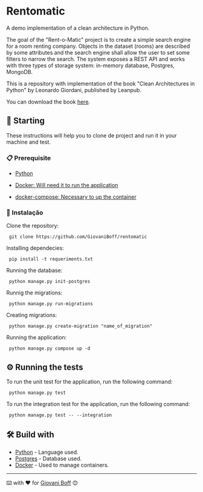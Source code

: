 # Rentomatic

A demo implementation of a clean architecture in Python.

The goal of the "Rent-o-Matic" project is to create a simple search engine for a room renting company. Objects in the dataset (rooms) are described by some attributes and the search engine shall allow the user to set some filters to narrow the search. The system exposes a REST API and works with three types of storage system: in-memory database, Postgres, MongoDB.

This is a repository with implementation of the book "Clean Architectures in Python" by Leonardo Giordani, published by Leanpub.

You can download the book [here](https://leanpub.com/clean-architectures-in-python).

## 🚀 Starting

These instructions will help you to clone de project and run it in your machine and test.

### 📋 Prerequisite

- [Python](https://www.python.org/)

- [Docker: Will need it to run the application](https://docs.docker.com/get-docker/)

- [docker-compose: Necessary to up the container](https://docs.docker.com/compose/install/)


### 🔧 Instalação

Clone the repository:


```
 git clone https://github.com/GiovaniBoff/rentomatic
```

Installing dependecies:

```
 pip install -t requeriments.txt
```

Running the database:
```
 python manage.py init-postgres

```
Runnig the migrations:
```
 python manage.py run-migrations

```

Creating migrations:

```
 python manage.py create-migration "name_of_migration"
```
Running the application:

```
 python manage.py compose up -d
```

## ⚙️ Running the tests

To run the unit test for the application, run the following command:
```
 python manage.py test
```

To run the integration test for the application, run the following command:
```
 python manage.py test -- --integration
```

## 🛠️ Build with

* [Python](https://www.python.org/) - Language used.
* [Postgres](https://www.mysql.com/) - Database used.
* [Docker](https://docs.docker.com/get-docker) - Used to manage containers.


---
⌨️ with ❤️ for [Giovani Boff](https://github.com/GiovaniBoff) 😊
